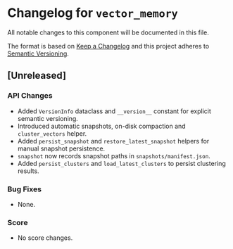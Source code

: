 # Changelog for `vector_memory`

All notable changes to this component will be documented in this file.

The format is based on [Keep a Changelog](https://keepachangelog.com/en/1.0.0/)
and this project adheres to [Semantic Versioning](https://semver.org/spec/v2.0.0.html).

## [Unreleased]

### API Changes
- Added `VersionInfo` dataclass and `__version__` constant for explicit semantic versioning.
- Introduced automatic snapshots, on-disk compaction and `cluster_vectors` helper.
- Added `persist_snapshot` and `restore_latest_snapshot` helpers for manual snapshot persistence.
- `snapshot` now records snapshot paths in `snapshots/manifest.json`.
- Added `persist_clusters` and `load_latest_clusters` to persist clustering results.

### Bug Fixes
- None.

### Score
- No score changes.
